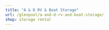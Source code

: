 ```yaml
---
title: "A & D RV & Boat Storage"
url: /glenpool/a-and-d-rv-and-boat-storage/
shop: storage rental
---
```

